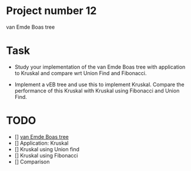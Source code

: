 # Project number 12
van Emde Boas tree

# Task
- Study your implementation of the van Emde Boas tree with application to Kruskal and compare wrt Union Find and Fibonacci.

- Implement a vEB tree and use this to implement Kruskal. Compare the performance of this Kruskal with Kruskal using Fibonacci and Union Find.


# TODO
- [] [van Emde Boas tree](http://web.stanford.edu/class/archive/cs/cs166/cs166.1166/lectures/14/Slides14.pdf)
- [] Application: Kruskal
- [] Kruskal using Union find
- [] Kruskal using Fibonacci
- [] Comparison
